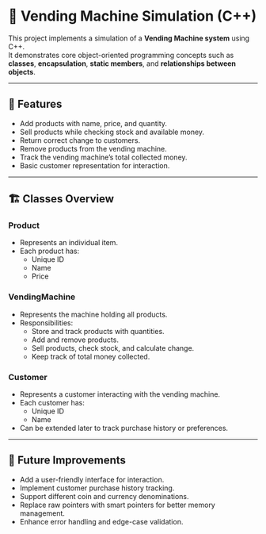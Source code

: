 # 🥤 Vending Machine Simulation (C++)

This project implements a simulation of a **Vending Machine system** using C++.  
It demonstrates core object-oriented programming concepts such as **classes**, **encapsulation**, **static members**, and **relationships between objects**.

---

## 📂 Features

- Add products with name, price, and quantity.  
- Sell products while checking stock and available money.  
- Return correct change to customers.  
- Remove products from the vending machine.  
- Track the vending machine’s total collected money.  
- Basic customer representation for interaction.  

---

## 🏗️ Classes Overview

### **Product**
- Represents an individual item.  
- Each product has:
  - Unique ID  
  - Name  
  - Price  

### **VendingMachine**
- Represents the machine holding all products.  
- Responsibilities:
  - Store and track products with quantities.  
  - Add and remove products.  
  - Sell products, check stock, and calculate change.  
  - Keep track of total money collected.  

### **Customer**
- Represents a customer interacting with the vending machine.  
- Each customer has:
  - Unique ID  
  - Name  
- Can be extended later to track purchase history or preferences.  

---

## 🚀 Future Improvements

- Add a user-friendly interface for interaction.  
- Implement customer purchase history tracking.  
- Support different coin and currency denominations.  
- Replace raw pointers with smart pointers for better memory management.  
- Enhance error handling and edge-case validation.  
